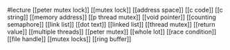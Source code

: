 #lecture
[[peter mutex lock]]
[[mutex lock]]
[[address space]]
[[c code]]
[[c string]]
[[memory address]]
[[p thread mutex]]
[[void pointer]]
[[counting semaphore]]
[[link list]]
[[dot text]]
[[linked list]]
[[thread mutex]]
[[return value]]
[[multiple threads]]
[[peter mutex]]
[[whole lot]]
[[race condition]]
[[file handle]]
[[mutex locks]]
[[ring buffer]]
